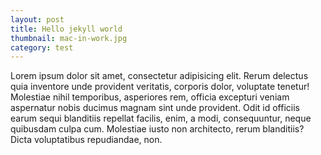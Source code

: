 ```yaml
---
layout: post
title: Hello jekyll world
thumbnail: mac-in-work.jpg
category: test
---
```


Lorem ipsum dolor sit amet, consectetur adipisicing elit. Rerum delectus quia inventore unde provident veritatis, corporis dolor, voluptate tenetur! Molestiae nihil temporibus, asperiores rem, officia excepturi veniam aspernatur nobis ducimus magnam sint unde provident. Odit id officiis earum sequi blanditiis repellat facilis, enim, a modi, consequuntur, neque quibusdam culpa cum. Molestiae iusto non architecto, rerum blanditiis? Dicta voluptatibus repudiandae, non.